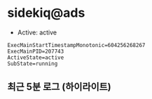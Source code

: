 # sidekiq@ads

- Active: active
```
ExecMainStartTimestampMonotonic=604256268267
ExecMainPID=207743
ActiveState=active
SubState=running
```

## 최근 5분 로그 (하이라이트)
```

```
